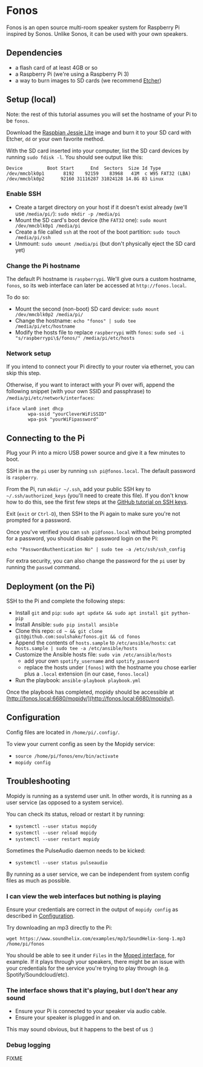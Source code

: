 # Fonos

Fonos is an open source multi-room speaker system for Raspberry Pi inspired by Sonos. Unlike Sonos, it can be used with your own speakers.

## Dependencies

- a flash card of at least 4GB or so
- a Raspberry Pi (we're using a Raspberry Pi 3)
- a way to burn images to SD cards (we recommend [Etcher](https://etcher.io/))

## Setup (local)

Note: the rest of this tutorial assumes you will set the hostname of your Pi to be `fonos`.

Download the [Raspbian Jessie Lite](https://www.raspberrypi.org/downloads/raspbian/) image and burn it to your SD card with Etcher, `dd` or your own favorite method.

With the SD card inserted into your computer, list the SD card devices by running `sudo fdisk -l`. You should see output like this:

```
Device         Boot Start      End  Sectors  Size Id Type
/dev/mmcblk0p1       8192    92159    83968   41M  c W95 FAT32 (LBA)
/dev/mmcblk0p2      92160 31116287 31024128 14.8G 83 Linux
```

### Enable SSH

- Create a target directory on your host if it doesn't exist already (we'll use `/media/pi/`): `sudo mkdir -p /media/pi`
- Mount the SD card's boot device (the `FAT32` one): `sudo mount /dev/mmcblk0p1 /media/pi`
- Create a file called `ssh` at the root of the boot partition: `sudo touch /media/pi/ssh`
- Unmount: `sudo umount /media/pi` (but don't physically eject the SD card yet)

### Change the Pi hostname

The default Pi hostname is `raspberrypi`. We'll give ours a custom hostname, `fonos`, so its web interface can later be accessed at `http://fonos.local`.

To do so:

- Mount the second (non-boot) SD card device: `sudo mount /dev/mmcblk0p2 /media/pi/`
- Change the hostname: `echo "fonos" | sudo tee /media/pi/etc/hostname`
- Modify the hosts file to replace `raspberrypi` with `fonos`: `sudo sed -i "s/raspberrypi\$/fonos/" /media/pi/etc/hosts`

### Network setup

If you intend to connect your Pi directly to your router via ethernet, you can skip this step.

Otherwise, if you want to interact with your Pi over wifi, append the following snippet (with your own SSID and passphrase) to `/media/pi/etc/network/interfaces`:

```
iface wlan0 inet dhcp
        wpa-ssid "yourCleverWiFiSSID"
        wpa-psk "yourWiFipassword"
```


## Connecting to the Pi

Plug your Pi into a micro USB power source and give it a few minutes to boot.

SSH in as the `pi` user by running `ssh pi@fonos.local`. The default password is `raspberry`.

From the Pi, run `mkdir ~/.ssh`, add your public SSH key to `~/.ssh/authorized_keys` (you'll need to create this file). If you don't know how to do this, see the first few steps at the [GitHub tutorial on SSH keys](https://help.github.com/articles/connecting-to-github-with-ssh/).

Exit (`exit` or `Ctrl-D`), then SSH to the Pi again to make sure you're not prompted for a password.

Once you've verified you can `ssh pi@fonos.local` without being prompted for a password, you should disable password login on the Pi:

`echo "PasswordAuthentication No" | sudo tee -a /etc/ssh/ssh_config`

For extra security, you can also change the password for the `pi` user by running the `passwd` command.


## Deployment (on the Pi)

SSH to the Pi and complete the following steps:

- Install `git` and `pip`: `sudo apt update && sudo apt install git python-pip`
- Install Ansible: `sudo pip install ansible`
- Clone this repo: `cd ~ && git clone git@github.com:soulshake/fonos.git && cd fonos`
- Append the contents of `hosts.sample` to `/etc/ansible/hosts`: `cat hosts.sample | sudo tee -a /etc/ansible/hosts`
- Customize the Ansible hosts file: `sudo vim /etc/ansible/hosts`
  - add your own `spotify_username` and `spotify_password`
  - replace the hosts under `[fonos]` with the hostname you chose earlier plus a `.local` extension (in our case, `fonos.local`)
- Run the playbook: `ansible-playbook playbook.yml`

Once the playbook has completed, mopidy should be accessible at [http://fonos.local:6680/mopidy/](http://fonos.local:6680/mopidy/).

## Configuration

Config files are located in `/home/pi/.config/`. 

To view your current config as seen by the Mopidy service:

- `source /home/pi/fonos/env/bin/activate`
- `mopidy config`


## Troubleshooting

Mopidy is running as a systemd user unit. In other words, it is running as a user service (as opposed to a system service).

You can check its status, reload or restart it by running:

- `systemctl --user status mopidy`
- `systemctl --user reload mopidy`
- `systemctl --user restart mopidy`

Sometimes the PulseAudio daemon needs to be kicked: 

- `systemctl --user status pulseaudio`

By running as a user service, we can be independent from system config files as much as possible.

### I can view the web interfaces but nothing is playing

Ensure your credentials are correct in the output of `mopidy config` as described in [Configuration](#Configuration).

Try downloading an mp3 directly to the Pi:

`wget https://www.soundhelix.com/examples/mp3/SoundHelix-Song-1.mp3 /home/pi/fonos`

You should be able to see it under `Files` in the [Moped interface](http://fonos.local:6680/moped), for example. If it plays through your speakers, there might be an issue with your credentials for the service you're trying to play through (e.g. Spotify/Soundcloud/etc).

### The interface shows that it's playing, but I don't hear any sound

- Ensure your Pi is connected to your speaker via audio cable.
- Ensure your speaker is plugged in and on.

This may sound obvious, but it happens to the best of us :)

### Debug logging

FIXME
